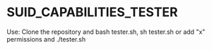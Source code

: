 # SUID_CAPABILITIES_TESTER

Use: Clone the repository and bash tester.sh, sh tester.sh or add "x" permissions and ./tester.sh
